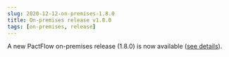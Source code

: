 ```yaml
---
slug: 2020-12-12-on-premises-1.8.0
title: On-premises release v1.8.0
tags: [on-premises, release]
---
```


A new PactFlow on-premises release (1.8.0) is now available ([see details](https://docs.pactflow.io/docs/on-premises/releases/1.8.0)).
